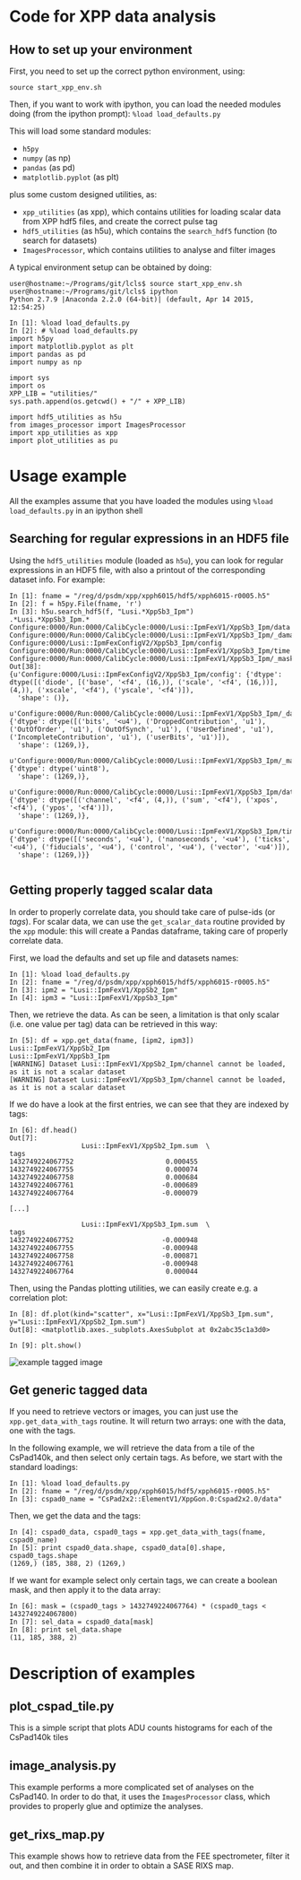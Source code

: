 # Code for XPP data analysis

## How to set up your environment

First, you need to set up the correct python environment, using:

```
source start_xpp_env.sh
```

Then, if you want to work with ipython, you can load the needed modules doing (from the ipython prompt): `%load load_defaults.py`

This will load some standard modules:

* `h5py`
* `numpy` (as np)
* `pandas` (as pd)
* `matplotlib.pyplot` (as plt)

plus some custom designed utilities, as:

* `xpp_utilities` (as xpp), which contains utilities for loading scalar data from XPP hdf5 files, and create the correct pulse tag
* `hdf5_utilities` (as h5u), which contains the `search_hdf5` function (to search for datasets)
* `ImagesProcessor`, which contains utilities to analyse and filter images

A typical environment setup can be obtained by doing:

```
user@hostname:~/Programs/git/lcls$ source start_xpp_env.sh
user@hostname:~/Programs/git/lcls$ ipython
Python 2.7.9 |Anaconda 2.2.0 (64-bit)| (default, Apr 14 2015, 12:54:25) 

In [1]: %load load_defaults.py
In [2]: # %load load_defaults.py
import h5py
import matplotlib.pyplot as plt
import pandas as pd
import numpy as np

import sys
import os
XPP_LIB = "utilities/"
sys.path.append(os.getcwd() + "/" + XPP_LIB)

import hdf5_utilities as h5u
from images_processor import ImagesProcessor
import xpp_utilities as xpp
import plot_utilities as pu

```


# Usage example

All the examples assume that you have loaded the modules using `%load load_defaults.py` in an ipython shell

## Searching for regular expressions in an HDF5 file

Using the `hdf5_utilities` module (loaded as `h5u`), you can look for regular expressions in an HDF5 file, with also a printout of the corresponding dataset info. For example:

```
In [1]: fname = "/reg/d/psdm/xpp/xpph6015/hdf5/xpph6015-r0005.h5"
In [2]: f = h5py.File(fname, 'r')
In [3]: h5u.search_hdf5(f, "Lusi.*XppSb3_Ipm")
.*Lusi.*XppSb3_Ipm.*
Configure:0000/Run:0000/CalibCycle:0000/Lusi::IpmFexV1/XppSb3_Ipm/data
Configure:0000/Run:0000/CalibCycle:0000/Lusi::IpmFexV1/XppSb3_Ipm/_damage
Configure:0000/Lusi::IpmFexConfigV2/XppSb3_Ipm/config
Configure:0000/Run:0000/CalibCycle:0000/Lusi::IpmFexV1/XppSb3_Ipm/time
Configure:0000/Run:0000/CalibCycle:0000/Lusi::IpmFexV1/XppSb3_Ipm/_mask
Out[38]: 
{u'Configure:0000/Lusi::IpmFexConfigV2/XppSb3_Ipm/config': {'dtype': dtype([('diode', [('base', '<f4', (16,)), ('scale', '<f4', (16,))], (4,)), ('xscale', '<f4'), ('yscale', '<f4')]),
  'shape': ()},
 u'Configure:0000/Run:0000/CalibCycle:0000/Lusi::IpmFexV1/XppSb3_Ipm/_damage': {'dtype': dtype([('bits', '<u4'), ('DroppedContribution', 'u1'), ('OutOfOrder', 'u1'), ('OutOfSynch', 'u1'), ('UserDefined', 'u1'), ('IncompleteContribution', 'u1'), ('userBits', 'u1')]),
  'shape': (1269,)},
 u'Configure:0000/Run:0000/CalibCycle:0000/Lusi::IpmFexV1/XppSb3_Ipm/_mask': {'dtype': dtype('uint8'),
  'shape': (1269,)},
 u'Configure:0000/Run:0000/CalibCycle:0000/Lusi::IpmFexV1/XppSb3_Ipm/data': {'dtype': dtype([('channel', '<f4', (4,)), ('sum', '<f4'), ('xpos', '<f4'), ('ypos', '<f4')]),
  'shape': (1269,)},
 u'Configure:0000/Run:0000/CalibCycle:0000/Lusi::IpmFexV1/XppSb3_Ipm/time': {'dtype': dtype([('seconds', '<u4'), ('nanoseconds', '<u4'), ('ticks', '<u4'), ('fiducials', '<u4'), ('control', '<u4'), ('vector', '<u4')]),
  'shape': (1269,)}}


```

## Getting properly tagged scalar data

In order to properly correlate data, you should take care of pulse-ids (or _tags_). For scalar data, we can use the `get_scalar_data` routine provided by the `xpp` module: this will create a Pandas dataframe, taking care of properly correlate data. 

First, we load the defaults and set up file and datasets names:
```
In [1]: %load load_defaults.py
In [2]: fname = "/reg/d/psdm/xpp/xpph6015/hdf5/xpph6015-r0005.h5"
In [3]: ipm2 = "Lusi::IpmFexV1/XppSb2_Ipm"
In [4]: ipm3 = "Lusi::IpmFexV1/XppSb3_Ipm"
```

Then, we retrieve the data. As can be seen, a limitation is that only scalar (i.e. one value per tag) data can be retrieved in this way:
```
In [5]: df = xpp.get_data(fname, [ipm2, ipm3])
Lusi::IpmFexV1/XppSb2_Ipm
Lusi::IpmFexV1/XppSb3_Ipm
[WARNING] Dataset Lusi::IpmFexV1/XppSb2_Ipm/channel cannot be loaded, as it is not a scalar dataset
[WARNING] Dataset Lusi::IpmFexV1/XppSb3_Ipm/channel cannot be loaded, as it is not a scalar dataset
```

If we do have a look at the first entries, we can see that they are indexed by tags:

```
In [6]: df.head()
Out[7]: 
                  Lusi::IpmFexV1/XppSb2_Ipm.sum  \
tags                                              
1432749224067752                       0.000455   
1432749224067755                       0.000074   
1432749224067758                       0.000684   
1432749224067761                      -0.000689   
1432749224067764                      -0.000079   

[...]

                  Lusi::IpmFexV1/XppSb3_Ipm.sum  \
tags                                              
1432749224067752                      -0.000948   
1432749224067755                      -0.000948   
1432749224067758                      -0.000871   
1432749224067761                      -0.000948   
1432749224067764                       0.000044   
```

Then, using the Pandas plotting utilities, we can easily create e.g. a correlation plot:
```
In [8]: df.plot(kind="scatter", x="Lusi::IpmFexV1/XppSb3_Ipm.sum", y="Lusi::IpmFexV1/XppSb2_Ipm.sum")
Out[8]: <matplotlib.axes._subplots.AxesSubplot at 0x2abc35c1a3d0>

In [9]: plt.show()
```
![example tagged image](https://cloud.githubusercontent.com/assets/4245111/7851213/e4a12d2a-04a0-11e5-8aa4-67c927a17257.png)

## Get generic tagged data

If you need to retrieve vectors or images, you can just use the `xpp.get_data_with_tags` routine. It will return two arrays: one with the data, one with the tags.

In the following example, we will retrieve the data from a tile of the CsPad140k, and then select only certain tags. As before, we start with the standard loadings:

```
In [1]: %load load_defaults.py
In [2]: fname = "/reg/d/psdm/xpp/xpph6015/hdf5/xpph6015-r0005.h5"
In [3]: cspad0_name = "CsPad2x2::ElementV1/XppGon.0:Cspad2x2.0/data"
```

Then, we get the data and the tags:

```
In [4]: cspad0_data, cspad0_tags = xpp.get_data_with_tags(fname, cspad0_name)
In [5]: print cspad0_data.shape, cspad0_data[0].shape, cspad0_tags.shape
(1269,) (185, 388, 2) (1269,)
```

If we want for example select only certain tags, we can create a boolean mask, and then apply it to the data array:

```
In [6]: mask = (cspad0_tags > 1432749224067764) * (cspad0_tags < 1432749224067800)
In [7]: sel_data = cspad0_data[mask]
In [8]: print sel_data.shape
(11, 185, 388, 2)
```

# Description of examples

## plot_cspad_tile.py

This is a simple script that plots ADU counts histograms for each of the CsPad140k tiles

## image_analysis.py

This example performs a more complicated set of analyses on the CsPad140. In order to do that, it uses the `ImagesProcessor` class, which provides to properly glue and optimize the analyses. 

## get_rixs_map.py

This example shows how to retrieve data from the FEE spectrometer, filter it out, and then combine it in order to obtain a SASE RIXS map.

